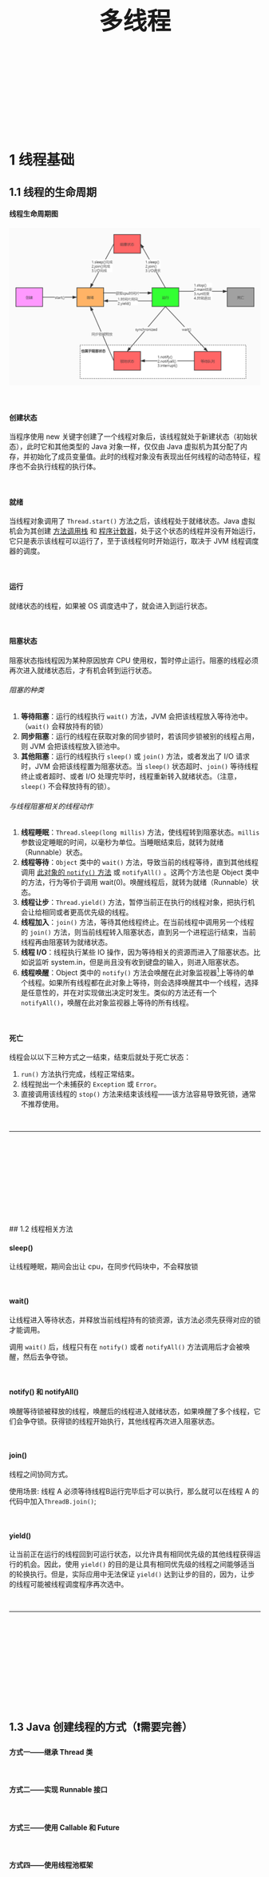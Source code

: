 <div STYLE="page-break-after: always;">
	<br>
    <br>
    <br>
    <br>
    <br>
    <br>
    <br>
    <br>
    <br>
    <br>
	<center><h3><font size="20px">
        多线程
    </font></h3></center>
	<br>
    <br>
    <br>
    <br>
    <br>
    <br>
    <br>
    <br>
    <br>
    <br>
</div>


# 1	线程基础

## 1.1	线程的生命周期

#### 线程生命周期图

![](img/多线程/1.1/1.jpg)

<br>

#### 创建状态

当程序使用 new 关键字创建了一个线程对象后，该线程就处于新建状态（初始状态），此时它和其他类型的 Java 对象一样，仅仅由 Java 虚拟机为其分配了内存，并初始化了成员变量值。此时的线程对象没有表现出任何线程的动态特征，程序也不会执行线程的执行体。

<br>

#### 就绪

当线程对象调用了 `Thread.start()` 方法之后，该线程处于就绪状态。Java 虚拟机会为其创建 <u>方法调用栈</u> 和 <u>程序计数器</u>，处于这个状态的线程并没有开始运行，它只是表示该线程可以运行了，至于该线程何时开始运行，取决于 JVM 线程调度器的调度。

<br>

#### 运行

就绪状态的线程，如果被 OS 调度选中了，就会进入到运行状态。

<br>

#### 阻塞状态

阻塞状态指线程因为某种原因放弃 CPU 使用权，暂时停止运行。阻塞的线程必须再次进入就绪状态后，才有机会转到运行状态。

###### 阻塞的种类

1. **等待阻塞**：运行的线程执行 `wait()` 方法，JVM 会把该线程放入等待池中。（`wait()` 会释放持有的锁）
2. **同步阻塞**：运行的线程在获取对象的同步锁时，若该同步锁被别的线程占用，则 JVM 会把该线程放入锁池中。
3. **其他阻塞**：运行的线程执行 `sleep()` 或 `join()` 方法，或者发出了 I/O 请求时，JVM 会把该线程置为阻塞状态。当 `sleep()` 状态超时、`join()` 等待线程终止或者超时、或者 I/O 处理完毕时，线程重新转入就绪状态。（注意，`sleep()` 不会释放持有的锁）。

###### 与线程阻塞相关的线程动作

1. **线程睡眠**：`Thread.sleep(long millis)` 方法，使线程转到阻塞状态。`millis` 参数设定睡眠的时间，以毫秒为单位。当睡眠结束后，就转为就绪（Runnable）状态。
2. **线程等待**：`Object` 类中的 `wait()` 方法，导致当前的线程等待，直到其他线程调用 <u>此对象的 `notify()` 方法</u> 或 `notifyAll()` 。这两个方法也是 Object 类中的方法，行为等价于调用 wait(0)。唤醒线程后，就转为就绪（Runnable）状态。
3. **线程让步**：`Thread.yield()` 方法，暂停当前正在执行的线程对象，把执行机会让给相同或者更高优先级的线程。
4. **线程加入**：`join()` 方法，等待其他线程终止。在当前线程中调用另一个线程的 `join()` 方法，则当前线程转入阻塞状态，直到另一个进程运行结束，当前线程再由阻塞转为就绪状态。
5. **线程 I/O**：线程执行某些 IO 操作，因为等待相关的资源而进入了阻塞状态。比如说监听 system.in，但是尚且没有收到键盘的输入，则进入阻塞状态。
6. **线程唤醒**：Object 类中的 `notify()` 方法会唤醒在此对象监视器[^1.1-1]上等待的单个线程。如果所有线程都在此对象上等待，则会选择唤醒其中一个线程，选择是任意性的，并在对实现做出决定时发生。类似的方法还有一个 `notifyAll()`，唤醒在此对象监视器上等待的所有线程。

<br>

#### 死亡

线程会以以下三种方式之一结束，结束后就处于死亡状态：

1. `run()` 方法执行完成，线程正常结束。
2. 线程抛出一个未捕获的 `Exception` 或 `Error`。
3. 直接调用该线程的 `stop()` 方法来结束该线程——该方法容易导致死锁，通常不推荐使用。

<br>

----

[^1.1-1]: **对象的“锁”** 一般我们也将其称为 **监视器（monitor）**。

<div STYLE="page-break-after: always;"><br>
    <br>
    <br>
    <br>
    <br>
    <br>
    <br>
    <br>
    <br>
    <br></div>
## 1.2	线程相关方法

#### sleep()

让线程睡眠，期间会出让 cpu，在同步代码块中，不会释放锁

<br>

#### wait()

让线程进入等待状态，并释放当前线程持有的锁资源，该方法必须先获得对应的锁才能调用。

调用 `wait()` 后，线程只有在 `notify()` 或者 `notifyAll()` 方法调用后才会被唤醒，然后去争夺锁。

<br>

#### notify() 和 notifyAll()

唤醒等待锁被释放的线程，唤醒后的线程进入就绪状态，如果唤醒了多个线程，它们会争夺锁。获得锁的线程开始执行，其他线程再次进入阻塞状态。

<br>

#### join()

线程之间协同方式。

使用场景: 线程 A 必须等待线程B运行完毕后才可以执行，那么就可以在线程 A 的代码中加入`ThreadB.join()`;

<br>

#### yield()

让当前正在运行的线程回到可运行状态，以允许具有相同优先级的其他线程获得运行的机会。因此，使用 `yield()` 的目的是让具有相同优先级的线程之间能够适当的轮换执行。但是，实际应用中无法保证 `yield()` 达到让步的目的，因为，让步的线程可能被线程调度程序再次选中。

<br>

---

<div STYLE="page-break-after: always;"><br>
    <br>
    <br>
    <br>
    <br>
    <br>
    <br>
    <br>
    <br>
    <br></div>

## 1.3	Java 创建线程的方式（❗需要完善）

#### 方式一——继承 Thread 类

<br>

#### 方式二——实现 Runnable 接口

<br>

#### 方式三——使用 Callable 和 Future

<br>

#### 方式四——使用线程池框架

<br>

---

<div STYLE="page-break-after: always;"><br>
    <br>
    <br>
    <br>
    <br>
    <br>
    <br>
    <br>
    <br>
    <br></div>

## 1.4	守护线程

#### 什么是守护线程

Java 中有两类线程：User Thread（用户线程）、Daemon Thread（守护线程）。

任何一个守护线程都是整个 JVM 中所有非守护线程的保姆：只要当前 JVM 实例中尚存在任何一个非守护线程没有结束，守护线程就全部工作；只有当最后一个非守护线程结束时，守护线程随着 JVM 一同结束工作。

###### 守护线程的作用

Daemon Thread 的作用是为其他线程的运行提供便利服务。守护线程最典型的应用就是 GC (垃圾回收器)。

###### 注意

1. `thread.setDaemon(true)` 必须在 `thread.start()` 之前设置，否则会出现一个 `IllegalThreadStateException` 异常。只能在线程未开始运行之前设置为守护线程。
2. 在 `Daemon` 线程中产生的新线程也是 `Daemon` 的。
3. 不要认为所有的应用都可以分配给 `Daemon` 来进行读写操作或者计算逻辑，因为这会可能回到数据不一致的状态。

<br>

---

<div STYLE="page-break-after: always;"><br>
    <br>
    <br>
    <br>
    <br>
    <br>
    <br>
    <br>
    <br>
    <br></div>

# 2	线程私有

## 2.1	Java 中的四种引用

#### 强引用

只要有引用指向该对象，该对象就不会被回收；换句话说，只要没有引用指向该对象，该对象就会被回收。

###### 生成强应用

```java
M m = new M();
```

###### 用途

一般的对象使用强引用。

<br>

#### 软引用

内存空间足够时不会被回收，只有在内存空间不足时才会被回收。

###### 生成软引用

```java
SoftRefernce<byte> sr = new SoftReference<>(new byte[1024 * 1024 *1024]);
```

###### 用途

作为缓存。

<br>

#### 弱引用

垃圾回收器发现虚应用对象会直接回收。

###### 生成虚引用

```
WeakReference<M> wr = new WeakReferance<>(new M());
```

###### 用途

解决 ThreadLocal 的内存泄露问题。

<br>

#### 虚引用

被虚引用引用的对象无法被获取。被虚引用引用的对象不是给业务人员使用的。而是由垃圾回收器使用的。

###### 堆外内存

​	过去 Java 读取服务器数据，需要先把数据拷贝虚拟机内存中，内存和CPU开销都很大，但是通过 NIO 可以直接读取发送到操作系统中的数据，这部分内存就是堆外内存。

###### 堆外内存与虚引用

​	堆外内存使用虚引用进行引用，如果堆外内存被回收，会通知 GC 清理虚引用。

<br>

---

<div STYLE="page-break-after: always;"><br>
    <br>
    <br>
    <br>
    <br>
    <br>
    <br>
    <br>
    <br>
    <br></div>

## 2.2	ThreadLocal

#### 什么是 ThreadLocal

`ThreadLocal` 本质上是一个可以装载对象的容器。`ThreadLocal` 中装载的对象是线程私有的。线程一中向 `ThreadLocal` 装载的对象，线程二无法访问。

<br>

#### 为什么 ThreadLocal 是线程私有的？

​	因为每一个线程都有一个单独的 `ThreadLocalMap`，`ThreadLocal` 实际上就是把对象存入该线程的 `ThreadLocalMap`。

​	`ThreadLocalMap` 的 key 是当前 `ThreadLocal` 的引用，`value` 是存入的对象的引用。

<br>

#### ThreadLocal 如何防止内存泄露

​	`ThreadLocal` 的引用被保存在 `ThreadLocalMap` 中，而保存键值对的的引用是弱引用。

​	创建的 `ThreadLocal` 被回收时（即一开始创建的 `ThreadLocal  tl` 现在  `tl = null`），此时 `ThreadLocal` 还有引用还被保存在 `ThreadLocalMap` 中，如果该引用不是弱引用，那么导致无法回收造成内存泄露。

<br>

#### 为什么使用弱引用的 ThreadLocal 还是会出现内存泄露问题？以及解决方案？

​	通过 `ThreadLocal` 装载的对象，被保存在 `ThreadLocalMap` 中的是一个强引用，就算 `ThreadLocal` 被回收，这个对象还是不会被回收。

​	所以，`ThreadLocal` 提供了 `remove()` 方法，用于手动回收这部分引用。

​	（关于 remove 的其他用途：连接池在每一次连接使用完成后，都必须使用 `remove()` 清空其中的数据，一是防止内存溢出，二是防止脏数据）

<br>

#### 例——使用 TheadLocal 装载对象

```Java
ThreadLocal<M> tl = new ThreadLocal<>();

tl.set(new M());

tl.remove();
```

<br>

#### ThreadLocal 的应用场景

1. 保存线程需要多次使用的参数；
2. Spring 的 `@Transactional`：数据库连接 `connection` 被装载到 `ThreadLocal` 中，保证一系列操作使用的是同一个 `connection` 从而实现事务。

<br>

---

<div STYLE="page-break-after: always;"><br>
    <br>
    <br>
    <br>
    <br>
    <br>
    <br>
    <br>
    <br>
    <br></div>

# 3	线程池

## 3.1	线程池简介

#### 什么是线程池

一种线程使用模式。线程过多会带来调度开销，进而影响缓存局部性和整体性能。而线程池维护着多个线程，等待着监督管理者分配可并发执行的任务。让每个线程可以多次使用，这避免了在处理短时间任务时创建与销毁线程的代价。

线程池不仅能够保证内核的充分利用，还能防止过分调度。可用线程数量应该取决于可用的并发处理器、处理器内核、内存、网络sockets等的数量。

<br>

#### 线程池线程复用的原理

###### 任务结束后对线程的处理

线程回收由 allowCoreThreadTimeOut 控制：

```java
/java/util/concurrent/ThreadPoolExecutor.java:1127
final void runWorker(Worker w) {
        Thread wt = Thread.currentThread();
        Runnable task = w.firstTask;
        w.firstTask = null;
        w.unlock(); // allow interrupts
        boolean completedAbruptly = true;
        try {
            while (task != null || (task = getTask()) != null) {...执行任务...}
            completedAbruptly = false;
        } finally {
            processWorkerExit(w, completedAbruptly);
        }
    }
首先线程池内的线程都被包装成了一个个的java.util.concurrent.ThreadPoolExecutor.Worker,然后这个worker会马不停蹄的执行任务,执行完任务之后就会在while循环中去取任务,取到任务就继续执行,取不到任务就跳出while循环(这个时候worker就不能再执行任务了)执行 processWorkerExit方法,这个方法呢就是做清场处理,将当前woker线程从线程池中移除,并且判断是否是异常的进入processWorkerExit方法,如果是非异常情况,就对当前线程池状态(RUNNING,shutdown)和当前工作线程数和当前任务数做判断,是否要加入一个新的线程去完成最后的任务(防止没有线程去做剩下的任务).
那么什么时候会退出while循环呢?取不到任务的时候(getTask() == null).下面看一下getTask方法

private Runnable getTask() {
        boolean timedOut = false; // Did the last poll() time out?

        for (;;) {
            int c = ctl.get();
            int rs = runStateOf(c);

            //(rs == SHUTDOWN && workQueue.isEmpty()) || rs >=STOP
            //若线程池状态是SHUTDOWN 并且 任务队列为空,意味着已经不需要工作线程执行任务了,线程池即将关闭
            //若线程池的状态是 STOP TIDYING TERMINATED,则意味着线程池已经停止处理任何任务了,不在需要线程
            if (rs >= SHUTDOWN && (rs >= STOP || workQueue.isEmpty())) {
            	//把此工作线程从线程池中删除
                decrementWorkerCount();
                return null;
            }

            int wc = workerCountOf(c);

            //allowCoreThreadTimeOut:当没有任务的时候,核心线程数也会被剔除,默认参数是false,官方推荐在创建线程池并且还未使用的时候,设置此值
            //如果当前工作线程数 大于 核心线程数,timed为true
            boolean timed = allowCoreThreadTimeOut || wc > corePoolSize;
			
            //(wc > maximumPoolSize || (timed && timedOut)):当工作线程超过最大线程数,或者 允许超时并且超时过一次了
            //(wc > 1 || workQueue.isEmpty()):工作线程数至少为1个 或者 没有任务了
            //总的来说判断当前工作线程还有没有必要等着拿任务去执行
            //wc > maximumPoolSize && wc>1 : 就是判断当前工作线程是否超过最大值
            //或者 wc > maximumPoolSize && workQueue.isEmpty():工作线程超过最大,基本上不会走到这,
            //		如果走到这,则意味着wc=1 ,只有1个工作线程了,如果此时任务队列是空的,则把最后的线程删除
            //或者(timed && timedOut) && wc>1:如果允许超时并且超时过一次,并且至少有1个线程,则删除线程
            //或者 (timed && timedOut) && workQueue.isEmpty():如果允许超时并且超时过一次,并且此时工作					队列为空，那么妥妥可以把最后一个线程（因为上面的wc>1不满足，则可以得出来wc=1）删除
            if ((wc > maximumPoolSize  || (timed && timedOut))
                && (wc > 1 || workQueue.isEmpty())) {
                if (compareAndDecrementWorkerCount(c))
                	//如果减去工作线程数成功,则返回null出去,也就是说 让工作线程停止while轮训,进行收尾
                    return null;
                continue;
            }

            try {
            	//判断是否要阻塞获取任务
                Runnable r = timed ?
                    workQueue.poll(keepAliveTime, TimeUnit.NANOSECONDS) :
                    workQueue.take();
                if (r != null)
                    return r;
                timedOut = true;
            } catch (InterruptedException retry) {
                timedOut = false;
            }
        }
    }
    
//综上所述,如果allowCoreThreadTimeOut为true,并且在第1次阻塞获取任务失败了,那么当前getTask会返回null,不管是不是核心线程;那么runWorker中将推出while循环,也就意味着当前工作线程被销毁

```

通过上面这个问题可以得出一个结论：当你的线程池参数配置合理的时候，执行完任务的线程是不会被销毁的，而是会从任务队列中取出任务继续执行。

<br>

---

<div STYLE="page-break-after: always;"><br>
    <br>
    <br>
    <br>
    <br>
    <br>
    <br>
    <br>
    <br>
    <br></div>

# 4	线程安全

## 4.1	线程安全问题

#### 造成线程不安全的原因与解决方案

1. 抢占式执行，调度过程随机（也是万恶之源，无法解决）；
2. 多个线程同时修改同一个变量（适当调整代码结构，避免这种情况）；
3. 针对变量的操作，不是原子的（对变量加锁，synchronized）；
4. 内存可见性，一个线程频繁读，一个线程写（可以使用 volatile）；
5. 指令重排序（对代码加锁)。

###### 📌EXTRA Volatile 关键字的作用

1. **线程的可见性**：当一个线程修改一个共享变量时，另外一个线程能读到这个修改的值。
2. **顺序一致性**：禁止指令重排序。

<br>

#### 线程的活跃性问题

线程安全的活跃性问题可以分为 **死锁**、**活锁**、**饥饿**。

<br>

#### 活锁

指线程虽然没有发生阻塞，但是仍然无法继续执行。活锁不会阻塞线程，线程会一直重复执行某个相同的操作，并且一直失败重试。

###### 可能会出现活锁问题的场景与解决方案

异步消息队列可能造成活锁的问题，在消息队列的消费端如果没有正确的 ack 消息，并且执行过程中报错了，就会再次放回消息头，然后再拿出来执行，一直循环往复的失败。

要解决这个问题除了正确的 ack 之外，往往是通过将失败的消息放入到延时队列中，等待一段时间后再进行重试。

<br>

#### 饥饿

线程因无法访问所需资源而无法继续执行。

###### 导致饥饿的两种情况

1. 线程在临界区做了无限循环或无限制等待资源的操作，让其他的线程一直不能拿到锁进入临界区，对其他线程来说，就进入了饥饿状态；
2. 因为线程优先级不合理的分配，导致部分线程始终无法获取到CPU资源而一直无法执行。

###### 解决饥饿的问题有几种方案:

1.  保证资源充足（但是很多场景下，资源的稀缺性无法解决）；
1.  避免持有锁的线程长时间执行（但是很多场景下，持有锁的线程的执行时间也很难缩短）；
1.  公平分配资源，在并发编程里使用公平锁，例如 FIFO 策略，线程等待是有顺序的，排在等待队列前面的线程会优先获得资源。

<br>

#### 死锁（❗需要完善，[参考资料地址 ](https://blog.csdn.net/weixin_38383877/article/details/123910789)）

线程在对同一把锁进行竞争的时候，未抢占到锁的线程会等待持有锁的线程释放锁后继续抢占，如果两个或两个以上的线程互相持有对方将要抢占的锁，互相等待对方先行释放锁就会进入到一个循环等待的过程，这个过程就叫做死锁。

###### 死锁发生的四个必要条件

1. 互斥条件：同一时间只能有一个线程获取资源；
1. 不可剥夺条件：一个线程已经占有的资源，在释放之前不会被其它线程抢占；
1. 请求和保持条件：线程已经保持至少一个资源，但又提出了新的资源请求，而该资源已被其它进程占有，此时请求进程阻塞，但又对自己已获得的其它资源保持不放。
1. 循环等待条件：多个线程互相等待对方释放资源。

###### 预防死锁的关键

死锁预防，就是破坏这四个必要条件：

1. 由于资源互斥是资源使用的固有特性，无法改变；

2. **破坏不可剥夺条件**：一个进程不能获得所需要的全部资源时便处于等待状态，等待期间它占有的资源将被隐式的释放重新加入到系统的资源列表中，可以被其他的进程使用，而等待的进程只有重新获得自己原有的资源以及新申请的资源才可以重新启动执行；

3. **破坏请求与保持条件**：

   1. 破坏“请求”条件（预先静态分配法）：每个进程执行之前，必须一次性地申请其在整个运行期间所需的全部资源，全部申请到了才能运行。这样它在整个运行过程中便不会再提出资源请求，从而破坏了“请求”条件。
   1.  破坏“保持”条件：每个进程提出申请资源前必须释放已占有的一切资源

4. **破坏循环等待条件**：采用 **资源有序分配**，其基本思想是将系统中的所有资源顺序编号，将紧缺的，稀少的采用较大的编号，在申请资源时必须按照编号的顺序进行：

   1. 每个进程只能按递增顺序申请资源，即进程申请了序号为 8 的资源后，下次只能申请序号为 9 或以上资源；
   2. 如果进程需要同一资源类型的多个实例（也就是序号相同的资源），则必须对它们一起进行申请；
   3. 如果进程又需要申请序号低的资源（比如 5），那就必须把现在拥有的序号为 5 及其以上的资源全部释放。

   为什么可以破坏循环等待条件：线程 A 需要序号为 10 的资源，但是 10 号资源被线程 B 占用了，线程 A 只能阻塞；此时持有 10 号资源的线程 B  可以继续申请序号更高的资源，不用担心死锁，因为可能会与它争夺资源的线程 A 已经无法再获取资源了。

<br>

#### ABA 问题

1. 有两个线程同时去修改一个变量的值，比如线程1、线程2，都更新变量值，将变量值从A更新成B。
1. 首先线程 1 获取到 CPU 的时间片，线程 2 由于某些原因发生阻塞进行等待，此时线程 1 进行比较更新（CompareAndSwap），成功将变量的值从 A 更新成 B。
1. 更新完毕之后，恰好又有线程 3 进来想要把变量的值从 B 更新成A，线程 3 进行比较更新，成功将变量的值从 B 更新成 A。
1. 线程  2获取到 CPU 的时间片，然后进行比较更新，发现值是预期的 A，然后有更新成了 B。但是线程1并不知道，该值已经有了 A->B->A 这个过程。

<br>

#### 竞态条件问题

同一个程序的多个线程访问同一个资源时，如果对资源的访问顺序敏感，就称存在竞态条件。和大多数并发错误一样，竞态条件不总是会产生问题，还需要不恰当的执行时序。

###### 两种常见的竞态条件出现原因

1. **先检测后执行**：执行依赖于检测的结果，而检测结果依赖于多个线程的执行时序，而多个线程的执行时序通常情况下是不固定不可判断的，从而导致执行结果出现各种问题。一种可能的解决办法：在一个线程访问修改一个资源时，防止其他线程的访问修改，也就是通过加锁机制，保证原子性。
1. **延迟初始化（典型为 Spring 单例 Bean 使用 BeanFactory 作为容器时的懒加载）**

<br>

---

<div STYLE="page-break-after: always;"><br>
    <br>
    <br>
    <br>
    <br>
    <br>
    <br>
    <br>
    <br>
    <br></div>

## 4.4	synchronized 和 lock 有哪些区别？

| 区别类型     | synchronized                                                 | Lock                                                         |
| ------------ | ------------------------------------------------------------ | ------------------------------------------------------------ |
| 存在层次     | Java 的关键字，在 jvm 层面上                                 | 是 JVM 的一个接口                                            |
| 锁的获取     | 假设 A 线程获得锁，B线程等待。如果 A 线程阻塞，B 线程会一直等待 | 情况而定，Lock 有多个锁获取的方式，大致就是可以尝试获得锁，线程可以不用一直等待（可以通过 tryLoc k判断有没有锁） |
| 锁的释放     | 1. 以获取锁的线程执行完同步代码，释放锁<br>2. 线程执行发生异常，JVM 会让线程释放 | 在 finally 中必须释放锁，不然容易造成线程死锁                |
| 锁类型       | 锁可重入、不可中断、非公平                                   | 可重入、可判断 可公平（两者皆可）                            |
| 性能         | 少量同步                                                     | 适用于大量同步                                               |
| 支持锁的场景 | 1.  独占锁                                                   | 1.  公平锁与非公平锁                                         |

<br>

---

<div STYLE="page-break-after: always;"><br>
    <br>
    <br>
    <br>
    <br>
    <br>
    <br>
    <br>
    <br>
    <br></div>

## 4.5	volatile 的可见性和禁止指令重排序怎么实现的？

#### 可见性

volatile 可以使被修饰的变量在被修改后可以立即同步到主内存，被修饰的变量在每次使用之前都从主内存刷新。

volatile 本质是通过内存屏障来实现可见性的：

1. 写内存屏障（Store Memory Barrier）可以促使处理器将当前 store buffer（存储缓存）的值写回主存。
2. 读内存屏障（Load Memory Barrier）可以促使处理器处理 invalidate queue（失效队列）。进而避免由于 Store Buffer 和 Invalidate Queue 的非实时性带来的问题。

<br>

#### 📌EXTRA 什么是内存屏障

内存屏障，也称内存栅栏，内存栅障，屏障指令等， 是一类同步屏障指令，是 CPU 或编译器在对内存随机访问的操作中的一个同步点，使得 **此点之前的所有读写操作都执行后才可以开始执行此点之后的操作**。

<br>

#### 禁止指令重排序

volatile 也通过 **内存屏障** 来禁止指令重排序。

###### JMM 内存屏障的策略

 1. 在每个 volatile 写操作的前面插入一个 StoreStore 屏障。
 2. 在每个 volatile 写操作的后面插入一个 StoreLoad 屏障。
 3. 在每个 volatile 读操作的后面插入一个 LoadLoad 屏障。
 4. 在每个 volatile 读操作的后面插入一个 LoadStore 屏障。

<br>

---

<div STYLE="page-break-after: always;"><br>
    <br>
    <br>
    <br>
    <br>
    <br>
    <br>
    <br>
    <br>
    <br></div>

## 4.6	ConcurrentHashMap 底层原理

##### ConcurrentHashMap 在 jdk 1.7 的数据结构

ConcurrentHashMap 的内部主要是一个 `Segment` 数组，而数组的每一项又是一个 `HashEntry` 数组，元素都存在 `HashEntry` 数组里。因为每次锁定的是 `Segment` 对象，也就是整个 `HashEntry` 数组，所以又叫分段锁。

![](img/多线程/4.6/1.png)

<br>

##### ConcurrentHashMap 在 jdk 1.8 的数据结构

与 `HashMap` 一样采用：数组+链表+红黑树

![ConCurrentHashMap.png](img/多线程/4.6/2.png)

底层原理则是采用锁链表或者红黑树头结点，相比于 `HashTable` 的方法锁，粒度更细，是对数组（table）中的桶（链表或者红黑树[^4.6-1]）的头结点进行锁定，这样锁定，只会影响数组（table）当前下标的数据，不会影响其他下标节点的操作，可以提高读写效率。

<br>

##### ConcurrentHashMap.putVal() 的执行流程：

1. 判断存储的 key、value 是否为空，若为空，则抛出异常；
1. 计算 key 的 hash 值，随后死循环（该循环可以确保成功插入，当满足适当条件时，会主动终止），判断 table 表为空或者长度为 0，则初始化 table 表；
1. 根据 hash 值获取 table 中该下标对应的节点，如果该节点为空，则根据参数生成新的节点，并以 CAS 的方式进行更新，并终止死循环；
1. 如果该节点的 hash 值是 MOVED(-1)，表示正在扩容，则辅助对该节点进行转移；
1. 对数组（table）中的节点，即桶的头结点进行锁定，如果该节点的hash大于等于0，表示此桶是链表，然后对该桶进行遍历（死循环），寻找链表中与 put 的 key 的 hash 值相等，并且 key 相等的元素，然后进行值的替换，如果到链表尾部都没有符合条件的，就新建一个 node，然后插入到该桶的尾部，并终止该循环遍历；
1. 如果该节点的 hash 小于 0，并且节点类型是 TreeBin，则走红黑树的插入方式；
1. 判断是否达到转化红黑树的阈值，如果达到阈值，则链表转化为红黑树。

<br>

---

[^4.6-1]: 红黑树是一种特化的AVL树（平衡二叉树），红黑树在二叉查找树的基础上增加了着色和相关的性质使得红黑树相对平衡，从而保证了红黑树的查找、插入、删除的时间复杂度最坏为O(log n)。所以红黑树适用于搜索，插入，删除操作较多的情况。

<div STYLE="page-break-after: always;"><br>
    <br>
    <br>
    <br>
    <br>
    <br>
    <br>
    <br>
    <br>
    <br></div>

# 5	线程与最佳性能

## 5.1	Happans-Before 原则（❗需要补充）

#### 什么是 Happans-Before

happens-before 关系是用来描述两个操作的内存可见性的。如果操作 X happens-before 操作 Y，那么 X 的结果对于 Y 可见。

<br>

#### 线程内的 happens-before

在同一个线程中，字节码的先后顺序（program order）也暗含了 happens-before 关系：在程序控制流路径中靠前的字节码 happens-before 靠后的字节码。

然而，这并不意味着前者一定在后者之前执行。实际上，如果后者没有观测前者的运行结果，即后者没有数据依赖于前者，那么它们可能会被重排序。

<br>

#### 线程间的 happens-before

1. 解锁操作 happens-before 之后（这里指时钟顺序先后）对同一把锁的加锁操作。
2. volatile 字段的写操作 happens-before 之后（这里指时钟顺序先后）对同一字段的读操作。
3. 线程的启动操作（即 Thread.starts()） happens-before 该线程的第一个操作。
4. 线程的最后一个操作 happens-before 它的终止事件（即其他线程通过 Thread.isAlive() 或 Thread.join() 判断该线程是否中止）。
5. 线程对其他线程的中断操作 happens-before 被中断线程所收到的中断事件
   （即被中断线程的 InterruptedException 异常，或者第三个线程针对被中断线程的 Thread.interrupted 或者 Thread.isInterrupted 调用）。
6. 构造器中的最后一个操作 happens-before 析构器的第一个操作。

<br>

#### happens-before关系的传递性

如果操作 X happens-before 操作 Y，而操作 Y happens-before 操作 Z，那么操作 X happens-before 操作 Z。

<br>

---

<div STYLE="page-break-after: always;"><br>
    <br>
    <br>
    <br>
    <br>
    <br>
    <br>
    <br>
    <br>
    <br></div>
## 5.2	程序开多少线程合适？

#### CPU 密集型程序

在 CPU 密集型程序中，一个完整请求，I/O 操作可以在很短时间内完成，CPU  计算的比例占很大一部分，线程等待时间接近 0。

###### 单核CPU

采用单核 CPU 处理 CPU 密集型程序时不适合使用多线程。

###### 多核

 如果是多核CPU 处理 CPU 密集型程序，我们完全可以最大化的利用 CPU 核心数，应用并发编程来提高效率。

CPU 密集型程序的最佳线程数就是：理论上线程数量 = CPU 核数（逻辑），但是实际上，数量一般会设置为 CPU 核数（逻辑）+ 1（经验值）。

如果 CPU 密集型的线程恰好在某时因为发生一个页错误或者因其他原因而暂停，刚好有一个“额外”的线程，可以确保在这种情况下 CPU 周期不会中断工作。

<br>

#### I/O 密集型程序

与 CPU 密集型程序相对，一个完整请求，CPU 运算操作完成之后还有很多 I/O 操作要做，也就是说 I/O 操作占比很大部分，等待时间较长。

I/O 密集型程序线程等待时间所占比例越高，需要越多线程。

###### I/O 密集型程序的最佳线程数

 最佳线程数 = CPU核心数 \* (1/CPU利用率) = CPU核心数 *  (1 + (I/O 耗时/CPU 耗时))

1. 如果几乎全是 I/O 耗时，那么 <u>I/O 耗时/CPU 耗时</u> 无限趋近于 1，此时最佳线程数是 2N（N=CPU核数）
1. 一般采用 2N + 1 即可。

<br>

---

<div STYLE="page-break-after: always;"><br>
    <br>
    <br>
    <br>
    <br>
    <br>
    <br>
    <br>
    <br>
    <br></div>

# 附录

##### 参考资料

- 主要参考资料——[2022年最新【Java经典面试题300问】面试必备，查漏补缺；多线程+spring+JVM调优+分布式+redis+算法](https://www.bilibili.com/video/BV15v4y1T7fz?p=80&spm_id_from=pageDriver&vd_source=87ed5edcdc8042ca0c34ee5bbeeda7b3) 发布于 2022/06/29；

<br>
